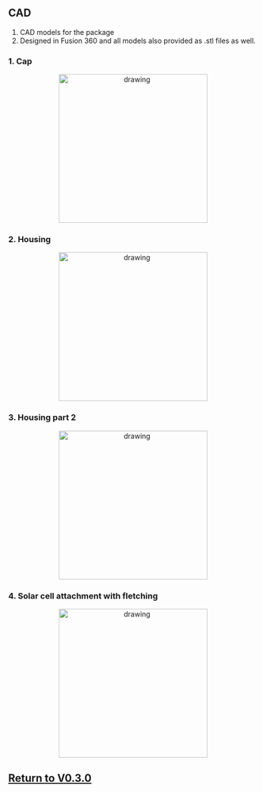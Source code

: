 ## CAD
1. CAD models for the package
1. Designed in Fusion 360 and all models also provided as .stl files as well.


### 1. Cap
<p align="center">
<img src="https://user-images.githubusercontent.com/87868879/166604879-920b0879-170c-44ae-938f-38ce60a2ba6a.jpg" alt="drawing" width="300"/>
</p>

### 2. Housing
<p align="center">
<img src="https://user-images.githubusercontent.com/87868879/166604747-99b2107f-cb8f-4ede-92f9-eb3f84212557.jpg" alt="drawing" width="300"/>
</p>

### 3. Housing part 2
<p align="center">
<img src="https://user-images.githubusercontent.com/87868879/167042322-896100dd-04d2-4cb5-a131-dcdc036ecfeb.jpg" alt="drawing" width="300"/>
</p>

### 4. Solar cell attachment with fletching
<p align="center">
<img src="https://user-images.githubusercontent.com/87868879/167037050-c722c09d-1397-497c-aa07-957cd55efcfd.jpg" alt="drawing" width="300"/>
</p>


## [Return to V0.3.0](https://github.com/ARTS-Laboratory/Smart-Penetrometers-with-Edge-Computing-and-Intelligent-Embedded-Systems/blob/main/V0/V0.3.0/hardware_design/README.md)
